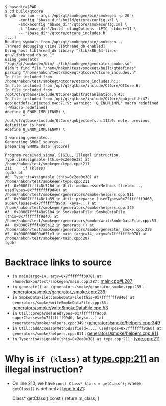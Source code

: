 ```
$ basedir=$PWD
$ cd build/qtcore
$ gdb -ex run --args /opt/qt/smokegen/bin/smokegen -p 20 \
      -config "$base_dir"/build/qtcore/config.xml \
      -smokeconfig "$base_dir"/qtcore/smokeconfig.xml \
      -L "$base_dir"/build -clangOptions -fPIC -std=c++11 \
      -- "$base_dir"/qtcore/qtcore_includes.h
[...]
Reading symbols from /opt/qt/smokegen/bin/smokegen...
[Thread debugging using libthread_db enabled]
Using host libthread_db library "/lib/x86_64-linux-gnu/libthread_db.so.1".
using generator "/opt/qt/smokegen/bin/../lib/smokegen/generator_smoke.so"
didn't find file "/home/hakon/test/smokeqt/build/qtdefines"
parsing "/home/hakon/test/smokeqt/qtcore/qtcore_includes.h"
In file included from /home/hakon/test/smokeqt/qtcore/qtcore_includes.h:1:
In file included from /opt/qt/qtbase/include/QtCore/QtCore:6:
In file included from /opt/qt/qtbase/include/QtCore/qabstractanimation.h:43:
In file included from /opt/qt/qtbase/include/QtCore/qobject.h:47:
qobjectdefs-injected.moc:71:9: warning: 'Q_ENUM_IMPL' macro redefined [-Wmacro-redefined]
#define Q_ENUM_IMPL(ENUM) \
        ^
/opt/qt/qtbase/include/QtCore/qobjectdefs.h:113:9: note: previous definition is here
#define Q_ENUM_IMPL(ENUM) \
        ^
1 warning generated.
Generating SMOKE sources...
preparing SMOKE data [qtcore]

Program received signal SIGILL, Illegal instruction.
Type::isAssignable (this=0x2ee0e38) at /home/hakon/test/smokegen/type.cpp:211
211	    if (klass)
(gdb) bt
#0  Type::isAssignable (this=0x2ee0e38) at /home/hakon/test/smokegen/type.cpp:211
#1  0x00007ffff48c520d in Util::addAccessorMethods (field=..., usedTypes=0x7fffffff9d60) at /home/hakon/test/smokegen/generators/smoke/helpers.cpp:811
#2  0x00007ffff48c1a59 in Util::preparse (usedTypes=0x7fffffff9d60, superClasses=0x7fffffff99d0, keys=...) at /home/hakon/test/smokegen/generators/smoke/helpers.cpp:349
#3  0x00007ffff48a9104 in SmokeDataFile::SmokeDataFile (this=0x7fffffff9d40) at /home/hakon/test/smokegen/generators/smoke/writeSmokeDataFile.cpp:53
#4  0x00007ffff4895a12 in generate () at /home/hakon/test/smokegen/generators/smoke/generator_smoke.cpp:239
#5  0x0000000000a651e3 in main (argc=14, argv=0x7fffffffb078) at /home/hakon/test/smokegen/main.cpp:287
(gdb)

```
# Backtrace links to source
- `in main(argc=14, argv=0x7fffffffb078) at /home/hakon/test/smokegen/main.cpp:287` :
  [main.cpp#L287](https://github.com/hakonhagland/smokegen/blob/hwin32/main.cpp#L287)
- `in generate() at /generators/smoke/generator_smoke.cpp:239` :
  [generators/smoke/generator_smoke.cpp:239](https://github.com/hakonhagland/smokegen/blob/hwin32/generators/smoke/generator_smoke.cpp#L239)
- `in SmokeDataFile::SmokeDataFile(this=0x7fffffff9d40) at generators/smoke/writeSmokeDataFile.cpp:53` :
  [generators/smoke/writeSmokeDataFile.cpp:53](https://github.com/hakonhagland/smokegen/blob/hwin32/generators/smoke/writeSmokeDataFile.cpp#L53)
- `in Util::preparse(usedTypes=0x7fffffff9d60, superClasses=0x7fffffff99d0, keys=...) at generators/smoke/helpers.cpp:349` : [generators/smoke/helpers.cpp:349](https://github.com/hakonhagland/smokegen/blob/hwin32/generators/smoke/helpers.cpp#L349)
- `in Util::addAccessorMethods(field=..., usedTypes=0x7fffffff9d60) at generators/smoke/helpers.cpp:811` : [generators/smoke/helpers.cpp:811](https://github.com/hakonhagland/smokegen/blob/hwin32/generators/smoke/helpers.cpp#L811)
- `in Type::isAssignable(this=0x2ee0e38) at type.cpp:211` : [type.cpp:211](https://github.com/hakonhagland/smokegen/blob/hwin32/type.cpp#L211)

# Why is `if (klass)` at [type.cpp:211](https://github.com/hakonhagland/smokegen/blob/hwin32/type.cpp#L211) an illegal instruction?

- On line 210, we have `const Class* klass = getClass();` where `getClass()` is defined at [type.h:421](https://github.com/hakonhagland/smokegen/blob/hwin32/type.h#L421):

     Class* getClass() const { return m_class; }
